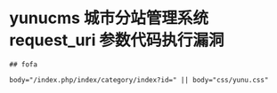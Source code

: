# yunucms 城市分站管理系统 request_uri 参数代码执行漏洞

    ## fofa

```
body="/index.php/index/category/index?id=" || body="css/yunu.css"
```
